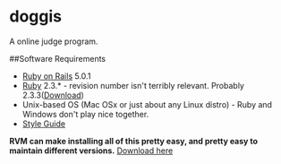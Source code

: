 # doggis
A online judge program.

##Software Requirements

* [Ruby on Rails](http://rubyonrails.org/) 5.0.1
* [Ruby](https://www.ruby-lang.org/en/) 2.3.\* - revision number isn't terribly relevant. Probably 2.3.3([Download](https://cache.ruby-lang.org/pub/ruby/2.3/ruby-2.3.3.tar.gz))
* Unix-based OS (Mac OSx or just about any Linux distro) - Ruby and Windows don't play nice together.
* [Style Guide](https://github.com/bbatsov/ruby-style-guide)

**RVM can make installing all of this pretty easy, and pretty easy to maintain different versions.** [Download here](https://rvm.io/)
